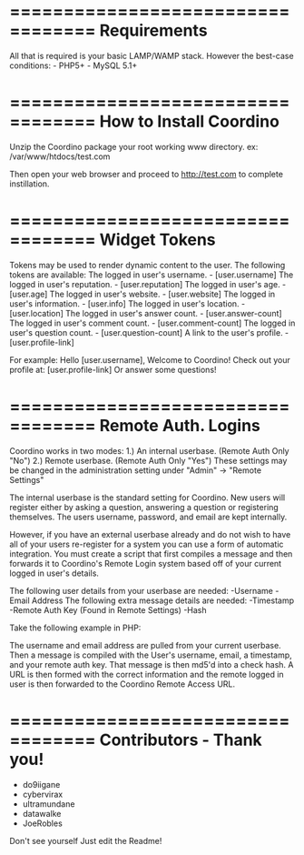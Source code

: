 ==================================
Requirements
==================================
All that is required is your basic LAMP/WAMP stack. 
However the best-case conditions:
	- PHP5+
	- MySQL 5.1+
	
==================================
How to Install Coordino
==================================
Unzip the Coordino package your root working www directory.
	ex: /var/www/htdocs/test.com
	
Then open your web browser and proceed to http://test.com to complete instillation.

==================================
Widget Tokens
==================================
Tokens may be used to render dynamic content to the user.
The following tokens are available: 
	The logged in user's username.       - [user.username]
	The logged in user's reputation.     - [user.reputation]
	The logged in user's age.            - [user.age]
	The logged in user's website.        - [user.website]
	The logged in user's information.    - [user.info]
	The logged in user's location.       - [user.location]
	The logged in user's answer count.   - [user.answer-count]
	The logged in user's comment count.  - [user.comment-count]
	The logged in user's question count. - [user.question-count]
	A link to the user's profile.        - [user.profile-link]
	
For example:
	Hello [user.username], Welcome to Coordino!
	Check out your profile at: [user.profile-link]
	Or answer some questions!
	
==================================
Remote Auth. Logins
==================================
Coordino works in two modes: 
	1.) An internal userbase. (Remote Auth Only "No")
	2.) Remote userbase. (Remote Auth Only "Yes")
These settings may be changed in the administration setting under "Admin" -> "Remote Settings"

The internal userbase is the standard setting for Coordino. New users will register either by asking a question,
answering a question or registering themselves. The users username, password, and email are kept internally.

However, if you have an external userbase already and do not wish to have all of your users re-register for a system you can use a form of automatic integration. You must create a script that first compiles a message and then forwards it to Coordino's Remote Login system based off of your current logged in user's details.

The following user details from your userbase are needed:
	-Username
	-Email Address
The following extra message details are needed:
	-Timestamp
	-Remote Auth Key (Found in Remote Settings)
	-Hash

Take the following example in PHP:
<?
/*
 * Remote authentication for PHP
 *
 * This is meant to be used as a template to base the integration with your application.  
 */
 
 /* The following values should comefrom your source of information */
$username = 'BillyRogan';
$email = 'rbillyscool@aol.com';

 /* Insert your Authentication key here */
$key = '98y94NIUfafnajskfn9823JNAIUz'; 

/* Build the Message */
$timestamp = time();
$message = $username . $email . $timestamp . $key;
$hash= md5($message);
/* Set the URL of your Answer Engine install and form the correct remote authentication URL. */
$url = 'http://your.domain.com/coordino_install/access/remote/' . $username . '/' . $email . '/' . $timestamp . '/' . $hash;
header('Location: ' . $url);
?>

The username and email address are pulled from your current userbase. 
Then a message is compiled with the User's username, email, a timestamp, and your remote auth key. That message is then md5'd into a check hash. A URL is then formed with the correct information and the remote logged in user is then forwarded to the Coordino Remote Access URL.

==================================
Contributors - Thank you!
==================================
* do9iigane
* cybervirax
* ultramundane
* datawalke
* JoeRobles

Don't see yourself Just edit the Readme!
